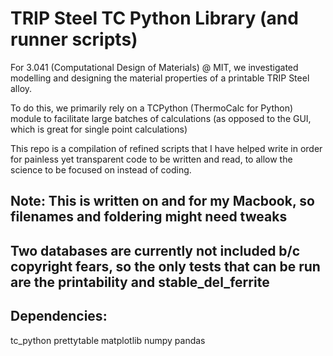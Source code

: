# TRIP Steel TC Python Library (and runner scripts)

For 3.041 (Computational Design of Materials) @ MIT, we investigated modelling and designing the material properties of a printable TRIP Steel alloy.

To do this, we primarily rely on a TCPython (ThermoCalc for Python) module to facilitate large batches of calculations (as opposed to the GUI, which is great for single point calculations)

This repo is a compilation of refined scripts that I have helped write in order for painless yet transparent code to be written and read, to allow the science to be focused on instead of coding.

## Note: This is written on and for my Macbook, so filenames and foldering might need tweaks 

## Two databases are currently not included b/c copyright fears, so the only tests that can be run are the printability and stable_del_ferrite

## Dependencies:
tc_python
prettytable
matplotlib
numpy
pandas
